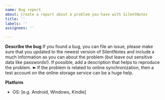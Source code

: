 ```yaml
---
name: Bug report
about: Create a report about a problem you have with SilentNotes
title: ''
labels: ''
assignees: ''

---
```


**Describe the bug**
If you found a bug, you can file an issue, please make sure that you updated to the newest version of SilentNotes and include a much information as you can about the problem (but leave out sensitive data like passwords!). If possible, add a description that helps to reproduce the problem.
➽ If the problem is related to online synchronization, then a test account on the online storage service can be a huge help.

**Platform**
 - OS: [e.g. Android, Windows, Kindle]
